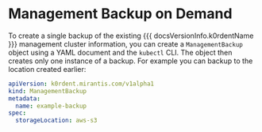 # Management Backup on Demand

To create a single backup of the existing {{{ docsVersionInfo.k0rdentName }}} management cluster information, you can create a `ManagementBackup` object
using a YAML document and the `kubectl` CLI. The object then creates only one instance of a backup. For example you can backup
to the location created earlier:

```yaml
apiVersion: k0rdent.mirantis.com/v1alpha1
kind: ManagementBackup
metadata:
  name: example-backup
spec:
  storageLocation: aws-s3
```
